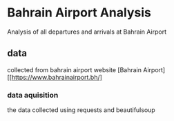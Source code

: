 # Bahrain Airport Analysis
Analysis of all departures and arrivals at Bahrain Airport
## data 
collected from bahrain airport website [Bahrain Airport][[https://www.bahrainairport.bh/]
### data aquisition
the data collected using requests and beautifulsoup
